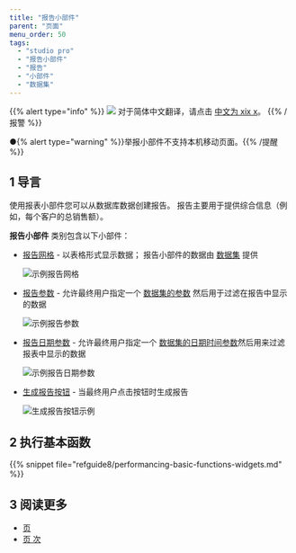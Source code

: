 ```yaml
---
title: "报告小部件"
parent: "页面"
menu_order: 50
tags:
  - "studio pro"
  - "报告小部件"
  - "报告"
  - "小部件"
  - "数据集"
---
```


{{% alert type="info" %}}
<img src="attachments/chinese-translation/china.png" style="display: inline-block; margin: 0" /> 对于简体中文翻译，请点击 [中文为 xix x](https://cdn.mendix.tencent-cloud.com/documentation/refguide8/report-widgets.pdf)。
{{% /报警 %}}

●{% alert type="warning" %}}举报小部件不支持本机移动页面。{{% /提醒 %}}

## 1 导言

使用报表小部件您可以从数据库数据创建报告。 报告主要用于提供综合信息（例如，每个客户的总销售额）。

**报告小部件** 类别包含以下小部件：

* [报告网格](report-grid) - 以表格形式显示数据； 报告小部件的数据由 [数据集](data-sets) 提供

    ![示例报告网格](attachments/report-widgets/report-grid-example.png)

* [报告参数](report-parameter) - 允许最终用户指定一个 [数据集的参数](data-sets) 然后用于过滤在报告中显示的数据

    ![示例报告参数](attachments/report-widgets/report-parameter-example.png)

* [报告日期参数](report-date-parameter) - 允许最终用户指定一个 [数据集的日期时间参数](data-sets)然后用来过滤报表中显示的数据

    ![示例报告日期参数](attachments/report-widgets/report-date-parameter-example.png)

* [生成报告按钮](report-button) - 当最终用户点击按钮时生成报告

    ![生成报告按钮示例](attachments/report-widgets/generate-report-button-example.png)


## 2 执行基本函数

{{% snippet file="refguide8/performancing-basic-functions-widgets.md" %}}

## 3 阅读更多

* [页](page)
* [页 次](页面)